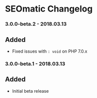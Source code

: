 # SEOmatic Changelog

### 3.0.0-beta.2 - 2018.03.13
## Added
* Fixed issues with `: void` on PHP 7.0.x

### 3.0.0-beta.1 - 2018.03.13
## Added
* Initial beta release
